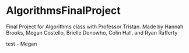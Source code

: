 # AlgorithmsFinalProject
Final Project for Algorithms class with Professor Tristan.  Made by Hannah Brooks, Megan Costello, Brielle Donowho, Colin Hall, and Ryan Rafferty

test - Megan
